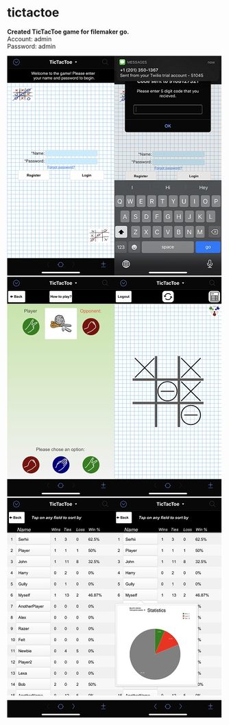 # tictactoe

__Created TicTacToe game for filemaker go.__  
Account: admin  
Password: admin  

![Register layout](https://github.com/MANT-i-S/tictactoe/blob/master/IMG_E1660.JPG)![Playground layout](https://github.com/MANT-i-S/tictactoe/blob/master/IMG_E1661.JPG)![Users layout](https://github.com/MANT-i-S/tictactoe/blob/master/IMG_E1664.JPG)![Users layout](https://github.com/MANT-i-S/tictactoe/blob/master/IMG_E1665.JPG)![Users layout](https://github.com/MANT-i-S/tictactoe/blob/master/IMG_E1666.JPG)![Users layout](https://github.com/MANT-i-S/tictactoe/blob/master/IMG_E1667.JPG)
